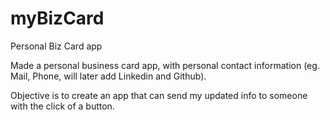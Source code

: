 # myBizCard
Personal Biz Card app 

Made a personal business card app, with personal contact information (eg. Mail, Phone, will later add Linkedin and Github).

Objective is to create an app that can send my updated info to someone with the click of a button.
